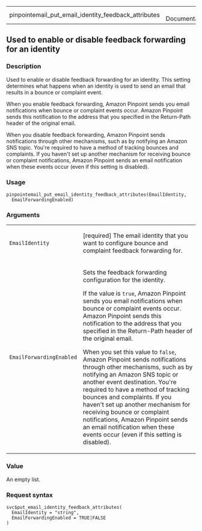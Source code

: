 <table style="width: 100%;">
<tbody>
<tr class="odd">
<td>pinpointemail_put_email_identity_feedback_attributes</td>
<td style="text-align: right;">R Documentation</td>
</tr>
</tbody>
</table>

## Used to enable or disable feedback forwarding for an identity

### Description

Used to enable or disable feedback forwarding for an identity. This
setting determines what happens when an identity is used to send an
email that results in a bounce or complaint event.

When you enable feedback forwarding, Amazon Pinpoint sends you email
notifications when bounce or complaint events occur. Amazon Pinpoint
sends this notification to the address that you specified in the
Return-Path header of the original email.

When you disable feedback forwarding, Amazon Pinpoint sends
notifications through other mechanisms, such as by notifying an Amazon
SNS topic. You're required to have a method of tracking bounces and
complaints. If you haven't set up another mechanism for receiving bounce
or complaint notifications, Amazon Pinpoint sends an email notification
when these events occur (even if this setting is disabled).

### Usage

    pinpointemail_put_email_identity_feedback_attributes(EmailIdentity,
      EmailForwardingEnabled)

### Arguments

<table>
<colgroup>
<col style="width: 35%" />
<col style="width: 65%" />
</colgroup>
<tbody>
<tr class="odd">
<td><code
id="pinpointemail_put_email_identity_feedback_attributes_:_EmailIdentity">EmailIdentity</code></td>
<td><p>[required] The email identity that you want to configure bounce
and complaint feedback forwarding for.</p></td>
</tr>
<tr class="even">
<td><code
id="pinpointemail_put_email_identity_feedback_attributes_:_EmailForwardingEnabled">EmailForwardingEnabled</code></td>
<td><p>Sets the feedback forwarding configuration for the identity.</p>
<p>If the value is <code>true</code>, Amazon Pinpoint sends you email
notifications when bounce or complaint events occur. Amazon Pinpoint
sends this notification to the address that you specified in the
Return-Path header of the original email.</p>
<p>When you set this value to <code>false</code>, Amazon Pinpoint sends
notifications through other mechanisms, such as by notifying an Amazon
SNS topic or another event destination. You're required to have a method
of tracking bounces and complaints. If you haven't set up another
mechanism for receiving bounce or complaint notifications, Amazon
Pinpoint sends an email notification when these events occur (even if
this setting is disabled).</p></td>
</tr>
</tbody>
</table>

### Value

An empty list.

### Request syntax

    svc$put_email_identity_feedback_attributes(
      EmailIdentity = "string",
      EmailForwardingEnabled = TRUE|FALSE
    )
